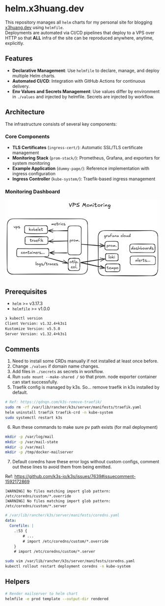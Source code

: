 # helm.x3huang.dev

This repository manages all `helm` charts for my personal site for blogging [x3huang.dev](https://x3huang.dev) using `helmfile`.  
Deployments are automated via CI/CD pipelines that deploy to a VPS over HTTP so that **ALL** infra of the site can be reproduced anywhere, anytime, explicitly.

## Features

- **Declarative Management**: Use `helmfile` to declare, manage, and deploy multiple Helm charts.
- **Automated CI/CD**: Integration with GitHub Actions for continuous delivery.
- **Env Values and Secrets Management**: Use values differ by environment in `./values` and injected by helmfile. Secrets are injected by workflow.

## Architecture

The infrastructure consists of several key components:

### Core Components
- **TLS Certificates** (`ingress-cert/`): Automatic SSL/TLS certificate management
- **Monitoring Stack** (`prom-stack/`): Prometheus, Grafana, and exporters for system monitoring
- **Example Application** (`dummy-page/`): Reference implementation with ingress configuration
- **Ingress Controller** (`kube-system/`): Traefik-based ingress management

### Monitoring Dashboard
![VPS Monitoring Dashboard](docs/vps-monitoring-2025-05-29-1726.png)

## Prerequisites

- `helm` >= v3.17.3
- `helmfile` >= v1.0.0

``` bash
❯ kubectl version
Client Version: v1.32.4+k3s1
Kustomize Version: v5.5.0
Server Version: v1.32.4+k3s1
```

## Comments

1. Need to install some CRDs manually if not installed at least once before.
2. Change `./values` if domain name changes.
3. Add files in `./secrets` as secrets in workflow.
4. Run `sudo mount --make-shared /` so that prom. node exporter container can start successfully.
5. Traefik config is managed by k3s. So... remove traefik in k3s installed by default.

```bash
# Ref: https://qdnqn.com/k3s-remove-traefik/
sudo rm -rf /var/lib/rancher/k3s/server/manifests/traefik.yaml
helm uninstall traefik traefik-crd -n kube-system
sudo systemctl restart k3s
```

6. Run these commands to make sure pv path exists (for mail deployment)

```bash
mkdir -p /var/log/mail
mkdir -p /var/mail-state
mkdir -p /var/mail
mkdir -p /tmp/docker-mailserver
```

7. Default coredns have these error logs without custom configs, comment out these lines to avoid them from being emitted.

Ref: https://github.com/k3s-io/k3s/issues/7639#issuecomment-1592172869

```log
[WARNING] No files matching import glob pattern: /etc/coredns/custom/*.override 
[WARNING] No files matching import glob pattern: /etc/coredns/custom/*.server 
```

```yaml
# /var/lib/rancher/k3s/server/manifests/coredns.yaml
data:
  Corefile: |
    .:53 {
        # ...
        # import /etc/coredns/custom/*.override
    }
    # import /etc/coredns/custom/*.server
```

```bash
sudo vim /var/lib/rancher/k3s/server/manifests/coredns.yaml
kubectl rollout restart deployment coredns -n kube-system
```

## Helpers

```bash
# Render mailserver to helm chart
helmfile -e prod template --output-dir rendered
```
